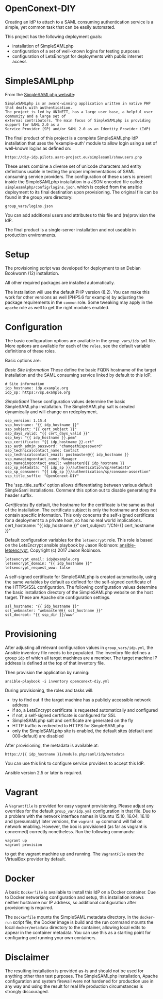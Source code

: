 # OpenConext-DIY
Creating an IdP to attach to a SAML consuming authentication service is a simple, yet
common task that can be easily automated.

This project has the following deployment goals:
- installation of SimpleSAMLphp
- configuration of a set of well-known logins for testing purposes
- configuration of LetsEncrypt for deployments with public internet access


SimpleSAMLphp
=============
From the [SimpleSAMLphp website](https://simplesamlphp.org/):

    SimpleSAMLphp is an award-winning application written in native PHP that deals with authentication.
    The project is led by UNINETT, has a large user base, a helpful user community and a large set of
    external contributors. The main focus of SimpleSAMLphp is providing support for SAML 2.0 as a
    Service Provider (SP) and/or SAML 2.0 as an Identity Provider (IdP)

The final product of this project is a complete SimpleSAMLphp IdP installation that uses the
'example-auth' module to allow login using a set of well-known logins as defined on:

    https://diy-idp.pilots.aarc-project.eu/simplesaml/showusers.php

These users combine a diverse set of unicode characters and entity definitions usable in testing the
proper implementations of SAML consuming service providers. The configuration of these users is
present inside the SimpleSAMLphp installation in a JSON encoded file called: `simplesamlphp/config/logins.json`,
which is copied from the ansible deployment to its final destination upon provisioning.
The original file can be found in the group_vars directory:

    group_vars/logins.json

You can add additional users and attributes to this file and (re)provision the IdP.

The final product is a single-server installation and not useable in production environments.

Setup
=====
The provisioning script was developed for deployment to an Debian Bookworm (12)
installation.

All other required packages are installed automatically.

The installation will use the default PHP version (8.2). You can make this work for other versions
as well (PHP5.6 for example) by adjusting the package requirements in the `common` role. Some tweaking
may apply in the `apache` role as well to get the right modules enabled.

Configuration
=============
The basic configuration options are available in the `group_vars/idp.yml` file. More options are
available for each of the `roles`, see the default variable definitions of these roles.

Basic options are:

*Basic Site Information*
These define the basic FQDN hostname of the target installation and the SAML consuming service linked
by default to this IdP.

    # Site information
    idp_hostname: idp.example.org
    idp_sp: https://sp.example.org


*SimpleSaml*
These configuration values determine the basic SimpleSAMLphp installation. The SimpleSAMLphp salt is created
dynamically and will change on redeployment.

    ssp_version: 1.15.4
    ssp_hostname: "{{ idp_hostname }}"
    ssp_subject: "{{ cert_subject }}"
    ssp_days_valid: "{{ cert_days_valid }}"
    ssp_key: "{{ idp_hostname }}.pem"
    ssp_certificate: "{{ idp_hostname }}.crt"
    ssp_auth_admin_password: "changethispassword"
    ssp_technicalcontact_name: Contact
    ssp_technicalcontact_email: postmaster@{{ idp_hostname }}
    ssp_managingcontact_name: Manager
    ssp_managingcontact_email: webmaster@{{ idp_hostname }}
    ssp_sp_metadata: "{{ idp_sp }}/authentication/sp/metadata"
    ssp_sp_consumer: "{{ idp_sp }}/authentication/sp/consume-assertion"
    ssp_title_suffix: "OpenConext-DIY"

The 'ssp_title_suffix' option allows differentiating between various default SimpleSaml installations. Comment
this option out to disable generating the header suffix.

*Certificates*
By default, the hostname for the certificate is the same as that of the installation. The certificate subject
is only the hostname and does not contain specific information. This only concerns the self-signed certificate
for a deployment to a private host, so has no real world implications.
    cert_hostname: "{{ idp_hostname }}"
    cert_subject: "/CN={{ cert_hostname }}"


Default configuration variables for the `letsencrypt` role. This role is based on the LetsEncrypt ansible
playbook by Jason Robinson: [ansible-letsencrypt](https://github.com/jaywink/ansible-letsencrypt),
Copyright (c) 2017 Jason Robinson.

    letsencrypt_email: idp@example.org
    letsencrypt_domain: "{{ idp_hostname }}"
    letsencrypt_request_www: false

A self-signed certificate for SimpleSAMLphp is created automatically, using the same variables by default as
defined for the self-signed certificate of the HTTPS/SSL configuration.
The following configuration values determine the basic installation directory of the SimpleSAMLphp website on
the host target. These are Apache site configuration settings.

    ssl_hostname: "{{ idp_hostname }}"
    ssl_webmaster: "webmaster@{{ ssl_hostname }}"
    ssl_docroot: "{{ ssp_dir }}/www"


Provisioning
============
After adjusting all relevant configuration values in `group_vars/idp.yml`, the Ansible inventory file needs to
be populated. The inventory file defines a group `idp` of which all target machines are a member. The target
machine IP address is defined at the top of that inventory file.

Then provision the application by running:

    ansible-playbook -i inventory openconext-diy.yml

During provisioning, the roles and tasks will:

- try to find out if the target machine has a publicly accessible network address
- if so, a LetsEncrypt certificate is requested automatically and configured
- if not, a self-signed certificate is configured for SSL
- SimpleSAMLphp salt and certificate are generated on the fly
- HTTP traffic is redirected to HTTPS for SimpleSAMLphp
- only the SimpleSAMLphp site is enabled, the default sites (default and 000-default) are disabled

After provisioning, the metadata is available at:

    https://{{ idp_hostname }}/module.php/saml/idp/metadata

You can use this link to configure service providers to accept this IdP.

Ansible version 2.5 or later is required.

Vagrant
=======
A `Vagrantfile` is provided for easy vagrant provisioning. Please adjust any overrides for the default
`group_var/idp.yml` configuration in that file. Due to a problem with the network interface
names in Ubuntu 15.10, 16.04, 16.10 and (presumably) later versions, the `vagrant up` command will fail
on network enabling. However, the box is provisioned (as far as vagrant is concerned) correctly
nonetheless. Run the following commands:

    vagrant up
    vagrant provision

to get the vagrant machine up and running. The `VagrantFile` uses the VirtualBox provider by default.

Docker
======
A basic `Dockerfile` is available to install this IdP on a Docker container. Due to Docker networking
configuration and setup, this installation knows neither hostname nor IP address, so additional
configuration after provisioning is required.

The `Dockerfile` mounts the SimpleSAML metadata directory. In the `docker-run` script file, the Docker
image is build and the run command mounts the local `docker/metadata` directory to the container,
allowing local edits to appear in the container metadata. You can use this as a starting point for
configuring and running your own containers.

Disclaimer
==========
The resulting installation is provided as-is and should not be used for anything other than test purposes.
The SimpleSAMLphp installation, Apache configuration and system firewall were not hardened for production
use in any way and using the result for real life production circumstances is strongly discouraged.
